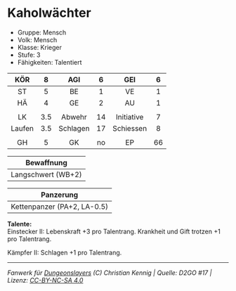 # Kaholwächter  
- Gruppe: Mensch  
- Volk: Mensch  
- Klasse: Krieger  
- Stufe: 3  
- Fähigkeiten: Talentiert  


| KÖR | 8 | AGI | 6 | GEI | 6 |
| :-: | :-: | :-: | :-: | :-: | :-: |
| ST | 5 | BE | 1 | VE | 1 |
| HÄ | 4 | GE | 2 | AU | 1 |
|  |
| LK | 3.5 | Abwehr | 14 | Initiative | 7 |
| Laufen | 3.5 | Schlagen | 17 | Schiessen | 8 |
|  |
| GH | 5 | GK | no | EP | 66 |

| Bewaffnung |
| --- |
| Langschwert (WB+2) |


| Panzerung |
| --- |
| Kettenpanzer (PA+2, LA-0.5) |


**Talente:**  
Einstecker II: Lebenskraft +3 pro Talentrang. Krankheit und Gift trotzen +1 pro Talentrang.

Kämpfer II: Schlagen +1 pro Talentrang.





___
*Fanwerk für [Dungeonslayers](https://www.dungeonslayers.net/) (C) Christian Kennig | Quelle: D2GO #17 | Lizenz: [CC-BY-NC-SA 4.0](https://creativecommons.org/licenses/by-nc-sa/4.0/deed.de)*